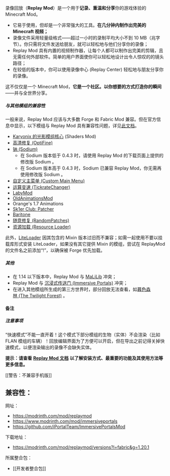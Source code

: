 录像回放（**Replay Mod**）是一个用于**记录、重温和分享**你的游戏体验的 Minecraft Mod。

- 它易于使用，但却是一个非常强大的工具。**在几分钟内制作出完美的 Minecraft 视频；**
- 录像文件采用轻量级格式——超过一小时的录制平均大小不到 10 MB（兆字节）。你只需将文件发送给朋友，就可以轻松地与他们分享你的录像；
- Replay Mod 具有内置的视频制作器，让每个人都可以制作出完美的剪辑，且无需任何外部软件。简单的用户界面使你可以轻松地设计出令人惊叹的的镜头路径；
- 在较低的版本中，你可以使用录像中心 (Replay Center) 轻松地与朋友分享你的录像。

这不仅仅是一个 Minecraft Mod，**它是一个社区。**以你想要的方式**打造你的瞬间**——并与全世界分享。

##### 与其他模组的兼容性

一般来说，Replay Mod 应该与大多数 Forge 和 Fabric Mod 兼容。但在官方信息中显示，以下模组与 Replay Mod 具有兼容性问题，详见[此文档](https://www.mcmod.cn/post/2799/ "录像回放 (Replay Mod) 中文模组文档")。

- [Karyonix 的光影模组核心](https://www.mcmod.cn/class/2321.html "Karyonix 的光影模组核心") (Shaders Mod)
- [高清修复 (OptiFine)](https://www.mcmod.cn/class/36.html "[OF] 高清修复 (OptiFine)")
- [钠 (Sodium)](https://www.mcmod.cn/class/2785.html "钠 (Sodium)")
  - 在 Sodium 版本低于 0.4.3 时，请使用 Replay Mod 的下载页面上提供的修改版 Sodium 。  
  - 在 Sodium 版本高于 0.4.3 时，Sodium 已兼容 Replay Mod，你无需再使用修改版 Sodium 。
- [自定义主菜单 (Custom Main Menu)](https://www.mcmod.cn/class/1030.html "[CMM] 自定义主菜单 (Custom Main Menu)")
- [运算变速 (TickrateChanger)](https://www.mcmod.cn/class/1473.html "运算变速 (TickrateChanger)")
- [LabyMod](https://www.mcmod.cn/class/2288.html "LabyMod")
- [OldAnimationsMod](https://www.mcmod.cn/class/7383.html "[OAM] OldAnimationsMod")
- Orange's 1.7 Animations
- [Sk1er Club: Patcher](https://www.mcmod.cn/class/9797.html "Patcher")
- [Baritone](https://www.mcmod.cn/class/3136.html "[BT] Baritone")
- [随意修复 (RandomPatches)](https://www.mcmod.cn/class/2253.html "随意修复 (RandomPatches)")
- [资源加载 (Resource Loader)](https://www.mcmod.cn/class/1036.html "[RL] 资源加载 (Resource Loader)")

此外，[LiteLoader](https://www.mcmod.cn/class/610.html) 因其包含的 Mixin 版本过旧而不兼容；如需一起使用不要以挂载库形式安装 LiteLoader，如果没有其它提供 Mixin 的模组，尝试在 ReplayMod 的文件名之前添加“!”，以确保被 Forge 优先加载。
##### 其他

- 在 1.14 以下版本中，Replay Mod 与 [MaLiLib](https://www.mcmod.cn/class/2298.html "MaLiLib") 冲突；
- Replay Mod 与 [沉浸式传送门 (Immersive Portals)](https://www.mcmod.cn/class/2410.html "[ImmPtl] 沉浸式传送门 (Immersive Portals)") 冲突；
- 在进入其他模组所生成的第三方世界时，部分回放无法查看，如[暮色森林 (The Twilight Forest)](https://www.mcmod.cn/class/61.html "[TF] 暮色森林 (The Twilight Forest)") 。

#### 备注

##### **注意事项**

“快速模式”不能一直开着！这个模式下部分模组的生物（实体）不会渲染（比如 FLAN 模组的车辆）！回放编辑界面为了方便可以开启，但在导出之前记得关掉快速模式，以便渲染输出的录像不会缺失实体。

**提示：请查看** [**Replay Mod 文档**](https://www.mcmod.cn/post/2799/ "录像回放 (Replay Mod) 中文模组文档") **以了解安装方式、最重要的功能及其使用方法等更多信息。**

[[警告：不兼容手机版]]

兼容性：
- 

网址：
- https://modrinth.com/mod/replaymod
- https://www.modrinth.com/mod/immersiveportals
- https://github.com/iPortalTeam/ImmersivePortalsMod

下载地址：
- https://modrinth.com/mod/replaymod/versions?l=fabric&g=1.20.1

所属整合包：
- [[开发者整合包]]